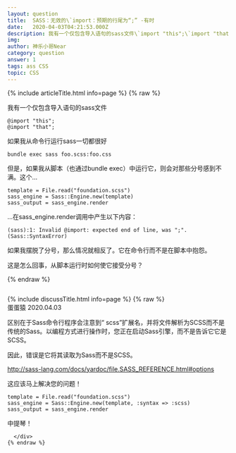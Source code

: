 ```yaml
---
layout: question
title:  SASS：无效的\`import：预期的行尾为“;” -有时
date:   2020-04-03T04:21:53.000Z
description: 我有一个仅包含导入语句的sass文件\`import "this";\`import "that";如果我从命令行运行sass一切都很好 bu...
img: 
author: 神乐小哥Near
category: question
answer: 1
tags: ass CSS
topic: CSS
---
```

<div class="article-root">
  <div class="article">
    {% include articleTitle.html info=page %}
    {% raw %}
    <div class="article-content"><p><font style="vertical-align: inherit;"><font style="vertical-align: inherit;">我有一个仅包含导入语句的sass文件</font></font></p>

<pre><code>@import "this";<font></font>
@import "that";<font></font>
</code></pre>

<p><font style="vertical-align: inherit;"><font style="vertical-align: inherit;">如果我从命令行运行sass一切都很好 </font></font></p>

<pre><code>bundle exec sass foo.scss:foo.css
</code></pre>

<p><font style="vertical-align: inherit;"><font style="vertical-align: inherit;">但是，如果我从脚本（也通过bundle exec）中运行它，则会对那些分号感到不满。</font><font style="vertical-align: inherit;">这个...</font></font></p>

<pre><code>template = File.read("foundation.scss")<font></font>
sass_engine = Sass::Engine.new(template)<font></font>
sass_output = sass_engine.render<font></font>
</code></pre>

<p><font style="vertical-align: inherit;"><font style="vertical-align: inherit;">...在sass_engine.render调用中产生以下内容：</font></font></p>

<pre><code>(sass):1: Invalid @import: expected end of line, was ";". (Sass::SyntaxError)
</code></pre>

<p><font style="vertical-align: inherit;"><font style="vertical-align: inherit;">如果我摆脱了分号，那么情况就相反了。</font><font style="vertical-align: inherit;">它在命令行而不是在脚本中抱怨。</font></font></p>

<p><font style="vertical-align: inherit;"><font style="vertical-align: inherit;">这是怎么回事，从脚本运行时如何使它接受分号？</font></font></p></div>
    {% endraw %}
  </div>
  <p style="height: 0;width:0;overflow: hidden;"> 第4023篇《SASS：无效的@import：预期的行尾为“;” -有时》来自Winter(https://github.com/aiyld/aiyld.github.io)的站点</p>
  <div class="discuss-wrapper">
    {% include discussTitle.html info=page %}
    {% raw %}
    <div class="discuss-item">
        <div class="discuss-parent">
          <div class="discuss-meta">
            <span class="discuss-user">蛋蛋猿</span>
            <span class="discuss-time">2020.04.03</span>
          </div>
          <div class="discuss-comment"><p><font style="vertical-align: inherit;"><font style="vertical-align: inherit;">区别在于Sass命令行程序会注意到“ scss”扩展名，并将文件解析为SCSS而不是传统的Sass。</font><font style="vertical-align: inherit;">以编程方式进行操作时，您正在启动Sass引擎，而不是告诉它它是SCSS。</font></font></p>

<p><font style="vertical-align: inherit;"><font style="vertical-align: inherit;">因此，错误是它将其读取为Sass而不是SCSS。</font></font></p>

<p><a href="http://sass-lang.com/docs/yardoc/file.SASS_REFERENCE.html#options" rel="noreferrer"><font style="vertical-align: inherit;"><font style="vertical-align: inherit;">http://sass-lang.com/docs/yardoc/file.SASS_REFERENCE.html#options</font></font></a></p>

<p><font style="vertical-align: inherit;"><font style="vertical-align: inherit;">这应该马上解决您的问题！</font></font></p>

<pre><code>template = File.read("foundation.scss")<font></font>
sass_engine = Sass::Engine.new(template, :syntax =&gt; :scss)<font></font>
sass_output = sass_engine.render<font></font>
</code></pre>

<p><font style="vertical-align: inherit;"><font style="vertical-align: inherit;">中提琴！</font></font></p></div>
        </div>
        
      </div>
    {% endraw %}
  </div>
<div>
